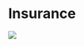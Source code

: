 # Insurance
<img src="https://firebasestorage.googleapis.com/v0/b/hinh-6eaf7.appspot.com/o/ins.png?alt=media&token=dfd1916d-1d3d-4aac-8592-0cdb2d01d8ed">
